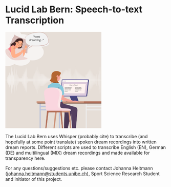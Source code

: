 # Lucid Lab Bern: Speech-to-text Transcription 

<img src="whisper_logo.png" alt="Whisper Logo" width="300">

The Lucid Lab Bern uses Whisper (probably cite) to transcribe (and hopefully at some point translate) spoken dream recordings into written dream reports.
Different scripts are used to transcribe English (EN), German (DE) and multilingual (MIX) dream recordings and made available for transparency here.

For any questions/suggestions etc. please contact Johanna Heitmann (johanna.heitmann@students.unibe.ch), Sport Science Research Student and initiator of this project.
